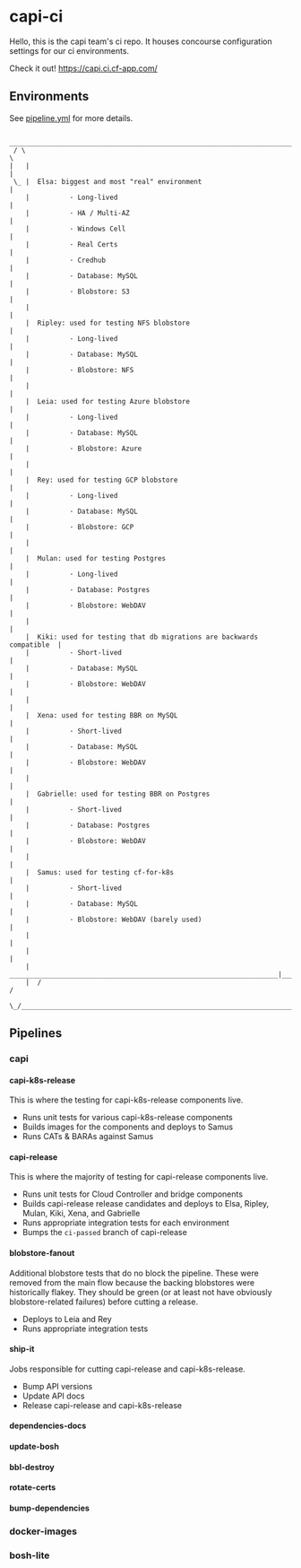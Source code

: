 # capi-ci

Hello, this is the capi team's ci repo. It houses concourse configuration settings for our ci environments.

Check it out! https://capi.ci.cf-app.com/

## Environments

See [pipeline.yml](https://github.com/cloudfoundry/capi-ci/blob/master/ci/pipeline.yml) for more details.

```
   ________________________________________________________________________
 / \                                                                       \
|   |                                                                      |
 \_ |  Elsa: biggest and most "real" environment                           |
    |          · Long-lived                                                |
    |          · HA / Multi-AZ                                             |
    |          · Windows Cell                                              |
    |          · Real Certs                                                |
    |          · Credhub                                                   |
    |          · Database: MySQL                                           |
    |          · Blobstore: S3                                             |
    |                                                                      |
    |  Ripley: used for testing NFS blobstore                              |
    |          · Long-lived                                                |
    |          · Database: MySQL                                           |
    |          · Blobstore: NFS                                            |
    |                                                                      |
    |  Leia: used for testing Azure blobstore                              |
    |          · Long-lived                                                |
    |          · Database: MySQL                                           |
    |          · Blobstore: Azure                                          |
    |                                                                      |
    |  Rey: used for testing GCP blobstore                                 |
    |          · Long-lived                                                |
    |          · Database: MySQL                                           |
    |          · Blobstore: GCP                                            |
    |                                                                      |
    |  Mulan: used for testing Postgres                                    |
    |          · Long-lived                                                |
    |          · Database: Postgres                                        |
    |          · Blobstore: WebDAV                                         |
    |                                                                      |
    |  Kiki: used for testing that db migrations are backwards compatible  |
    |          · Short-lived                                               |
    |          · Database: MySQL                                           |
    |          · Blobstore: WebDAV                                         |
    |                                                                      |
    |  Xena: used for testing BBR on MySQL                                 |
    |          · Short-lived                                               |
    |          · Database: MySQL                                           |
    |          · Blobstore: WebDAV                                         |
    |                                                                      |
    |  Gabrielle: used for testing BBR on Postgres                         |
    |          · Short-lived                                               |
    |          · Database: Postgres                                        |
    |          · Blobstore: WebDAV                                         |
    |                                                                      |
    |  Samus: used for testing cf-for-k8s                                  |
    |          · Short-lived                                               |
    |          · Database: MySQL                                           |
    |          · Blobstore: WebDAV (barely used)                           |
    |                                                                      |
    |                                                                      |    
    |   ___________________________________________________________________|___
    |  /                                                                      /
    \_/______________________________________________________________________/
```


## Pipelines

### capi

#### capi-k8s-release

This is where the testing for capi-k8s-release components live.

- Runs unit tests for various capi-k8s-release components
- Builds images for the components and deploys to Samus
- Runs CATs & BARAs against Samus

#### capi-release

This is where the majority of testing for capi-release components live.

- Runs unit tests for Cloud Controller and bridge components
- Builds capi-release release candidates and deploys to Elsa, Ripley, Mulan, Kiki, Xena, and Gabrielle 
- Runs appropriate integration tests for each environment
- Bumps the `ci-passed` branch of capi-release

#### blobstore-fanout

Additional blobstore tests that do no block the pipeline. These were removed from the main flow because the backing blobstores were historically flakey. They should be green (or at least not have obviously blobstore-related failures) before cutting a release.

- Deploys to Leia and Rey
- Runs appropriate integration tests

#### ship-it

Jobs responsible for cutting capi-release and capi-k8s-release.

- Bump API versions
- Update API docs
- Release capi-release and capi-k8s-release

#### dependencies-docs

#### update-bosh

#### bbl-destroy

#### rotate-certs

#### bump-dependencies

### docker-images

### bosh-lite


